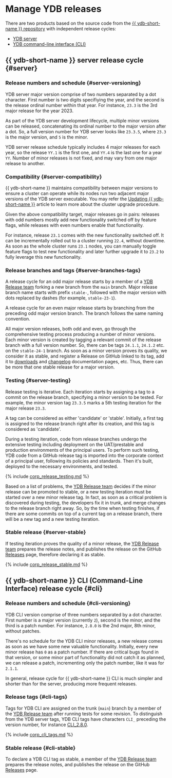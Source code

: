 # Manage YDB releases

There are two products based on the source code from the [{{ ydb-short-name }} repository](https://github.com/ydb-platform/ydb) with independent release cycles:

- [YDB server](#server)
- [YDB command-line interface (CLI)](#cli)

## {{ ydb-short-name }} server release cycle {#server}

### Release numbers and schedule {#server-versioning}

YDB server major version comprise of two numbers separated by a dot character. First number is two digits specifiying the year, and the second is the release ordinal number within that year. For instance, `23.3` is the 3rd major release for the year 2023.

As part of the YDB server development lifecycle, multiple minor versions can be released, concatenating its ordinal number to the major version after a dot. So, a full version number for YDB server looks like `23.3.5`, where `23.3` is the major version, and `5` is the minor.

YDB server release schedule typically includes 4 major releases for each year, so the release `YY.1` is the first one, and `YY.4` is the last one for a year `YY`. Number of minor releases is not fixed, and may vary from one major release to another.

### Compatibility {#server-compatibility}

{{ ydb-short-name }} maintains compatibility between major versions to ensure a cluster can operate while its nodes run two adjacent major versions of the YDB server executable. You may refer the [Updating {{ ydb-short-name }}](../administration/upgrade.md) article to learn more about the cluster upgrade procedure.

Given the above compatibility target, major releases go in pairs: releases with odd numbers mostly add new functionality switched off by feature flags, while releases with even numbers enable that functionality.

For instance, release `23.1` comes with the new functionality switched off. It can be incrementally rolled out to a cluster running `22.4`, without downtime. As soon as the whole cluster runs `23.1` nodes, you can manually toggle feature flags to test new functionality and later further upgrade it to `23.2` to fully leverage this new functionality.

### Release branches and tags {#server-branches-tags}

A release cycle for an odd major release starts by a member of a [YDB Release team](https://github.com/orgs/ydb-platform/teams/release) forking a new branch from the `main` branch. Major release branch name starts with prefix `stable-`, followed with the major version with dots replaced by dashes (for example, `stable-23-1`).

A release cycle for an even major release starts by branching from the preceding odd major version branch. The branch follows the same naming convention.

All major version releases, both odd and even, go through the comprehensive testing process producing a number of minor versions. Each minor version is created by tagging a relevant commit of the release branch with a full version number. So, there can be tags `24.1.1`, `24.1.2` etc. on the `stable-24-1` branch. As soon as a minor version proves its quality, we consider it as stable, and register a Release on GitHub linked to its tag, add it to [downloads](../downloads.md#ydb-server) and [changelog](../changelog-server.md) documentation pages, etc. Thus, there can be more that one stable release for a major version.

### Testing {#server-testing}

Release testing is iterative. Each iteration starts by assigning a tag to a commit on the release branch, specifying a minor version to be tested. For example, the minor version tag `23.3.5` marks a 5th testing iteration for the major release `23.3`.

A tag can be considered as either 'candidate' or 'stable'. Initially, a first tag is assigned to the release branch right after its creation, and this tag is considered as 'candidate'.

During a testing iteration, code from release branches undergo the extensive testing including deployment on the UAT/prestable and production environments of the principal users. To perform such testing, YDB code from a GitHub release tag is imported into the corporate context of a principal user, following its policies and standards. Then it's built, deployed to the necessary environments, and tested.

{% include [corp_release_testing.md](_includes/corp_release_testing.md) %}

Based on a list of problems, the [YDB Release team](https://github.com/orgs/ydb-platform/teams/release) decides if the minor release can be promoted to stable, or a new testing iteration must be started over a new minor release tag. In fact, as soon as a critical problem is discovered during testing, the developers fix it in trunk, and merge changes to the release branch right away. So, by the time when testing finishes, if there are some commits on top of a current tag on a release branch, there will be a new tag and a new testing iteration.

### Stable release {#server-stable}

If testing iteration proves the quality of a minor release, the [YDB Release team](https://github.com/orgs/ydb-platform/teams/release) prepares the release notes, and publishes the release on the GitHub [Releases](https://github.com/ydb-platform/ydb/releases) page, therefore declaring it as stable.

{% include [corp_release_stable.md](_includes/corp_release_stable.md) %}

## {{ ydb-short-name }} CLI (Command-Line Interface) release cycle {#cli}

### Release numbers and schedule {#cli-versioning}

YDB CLI version comprise of three numbers separated by a dot character. First number is a major version (currently `2`), second is the minor, and the third is a patch number. For instance, `2.8.0` is the 2nd major, 8th minor, without patches.

There's no schedule for the YDB CLI minor releases, a new release comes as soon as we have some new valuable functionality. Initially, every new minor release has `0` as a patch number. If there are critical bugs found in that version, or some minor part of functionality did not catch it as planned, we can release a patch, incrementing only the patch number, like it was for `2.1.1`.

In general, release cycle for {{ ydb-short-name }} CLI is much simpler and shorter than for the server, producing more frequent releases.

### Release tags {#cli-tags}

Tags for YDB CLI are assigned on the trunk (`main`) branch by a member of the [YDB Release team](https://github.com/orgs/ydb-platform/teams/release) after running tests for some revision. To distinguish from the YDB server tags, YDB CLI tags have characters `CLI_` preceding the version number, for instance [CLI_2.8.0](https://github.com/ydb-platform/ydb/tree/CLI_2.8.0).

{% include [corp_cli_tags.md](_includes/corp_cli_tags.md) %}

### Stable release {#cli-stable}

To declare a YDB CLI tag as stable, a member of the [YDB Release team](https://github.com/orgs/ydb-platform/teams/release) prepares the release notes, and publishes the release on the GitHub [Releases](https://github.com/ydb-platform/ydb/releases) page.